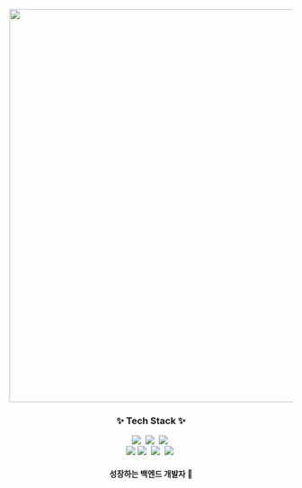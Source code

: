 

<p align="center">
  <img width="700px" src = "https://github.com/user-attachments/assets/033c8962-e95e-46ff-924e-8ac3301f4bfd">
</p>


<h3 align="center">✨ Tech Stack ✨</h3>
<div align="center">
  <img src="https://img.shields.io/badge/html5-E34F26.svg?style=for-the-badge&logo=html5&logoColor=white" />&nbsp
  <img src="https://img.shields.io/badge/CSS-663399.svg?style=for-the-badge&logo=CSS&logoColor=white"/>&nbsp
  <img src="https://img.shields.io/badge/javascript-F7DF1E.svg?style=for-the-badge&logo=javascript&logoColor=20232a" />&nbsp
</div>
<div align="center">
  <img src="https://img.shields.io/badge/Java-007396.svg?style=for-the-badge&logo=OpenJDK&logoColor=white"/>
  <img src="https://img.shields.io/badge/Spring-6DB33F.svg?style=for-the-badge&logo=Spring&logoColor=white"/>&nbsp
  <img src="https://img.shields.io/badge/Python-3776AB.svg?style=for-the-badge&logo=Python&logoColor=white" />&nbsp
  <img src="https://img.shields.io/badge/MySQL-4479A1.svg?style=for-the-badge&logo=MySQL&logoColor=white" />&nbsp
</div>
<h4 align="center">성장하는 백엔드 개발자 🌱</h4>
